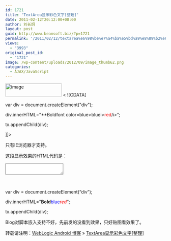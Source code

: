 ```yaml
---
id: 1721
title: 'TextArea显示彩色文字[整理]'
date: 2011-02-12T20:12:00+00:00
author: 刘长炯
layout: post
guid: http://www.beansoft.biz/?p=1721
permalink: '/2011/02/12/textarea%e6%98%be%e7%a4%ba%e5%bd%a9%e8%89%b2%e6%96%87%e5%ad%97%e6%95%b4%e7%90%86/'
views:
  - "3993"
original_post_id:
  - "1721"
image: /wp-content/uploads/2012/09/image_thumb62.png
categories:
  - AJAX/JavaScript
---
```

</p> 

[<img height="41" alt="image" src="http://www.beansoft.biz/wp-content/uploads/2011/02/image_thumb6.png" width="177" border="0" />](http://www.beansoft.biz/wp-content/uploads/2011/02/image6.png) < ![CDATA[
  
var div = document.createElement("div");
  
div.innerHTML="**Boldfont color=blue>bluei><font color="red">red</font>/i>&#8221;;
  
tx.appendChild(div);
  
]]></p> 

只有IE浏览器才支持。

这段显示效果的HTML代码是：

<textarea id="tx"></textarea>   
<script>   
var div = document.createElement("div");   
div.innerHTML="<b>Bold</b><font color=blue>blue</font><i><font color=red>red</font></i>";   
tx.appendChild(div);   
</script>

&#160;

var div = document.createElement(&#8220;div&#8221;);
  
div.innerHTML=&#8221;**Bold**<font color="blue">blue</font>_<font color="red">red</font>_&#8220;;
  
tx.appendChild(div);

Blog对脚本嵌入支持不好，先前发的没看到效果，只好贴图看效果了。

转载请注明：[WebLogic Android 博客](http://www.beansoft.biz) &raquo; [TextArea显示彩色文字[整理]](http://www.beansoft.biz/2011/02/12/textarea%e6%98%be%e7%a4%ba%e5%bd%a9%e8%89%b2%e6%96%87%e5%ad%97%e6%95%b4%e7%90%86/)